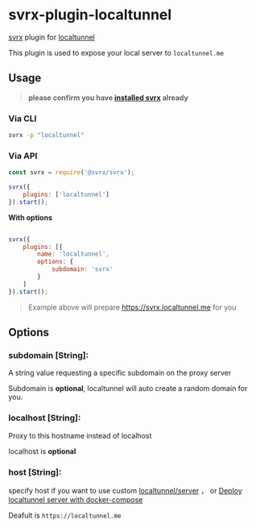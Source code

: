 # svrx-plugin-localtunnel

[svrx](https://github.com/x-orpheus/svrx) plugin for [localtunnel](https://github.com/localtunnel/localtunnel) 

This plugin is used to expose your local server to `localtunnel.me`

## Usage

> **please confirm you have [installed svrx](https://github.com/x-orpheus/svrx) already**

### Via CLI

```bash
svrx -p "localtunnel"
```

### Via API

```js
const svrx = require('@svrx/svrx');

svrx({ 
    plugins: ['localtunnel'] 
}).start();

```

**With options**

```js

svrx({
    plugins: [{
        name: 'localtunnel',
        options: {
            subdomain: 'svrx'
        }
    ]
}).start();
```

> Example above will prepare https://svrx.localtunnel.me for you

## Options

### **subdomain \[String]:**

A string value requesting a specific subdomain on the proxy server

Subdomain is **optional**, localtunnel will auto create a random domain for you.

### **localhost \[String]:**

Proxy to this hostname instead of localhost

localhost is **optional**

### **host \[String]:**

specify host if you want to use custom [localtunnel/server](https://github.com/localtunnel/server)  ， or [Deploy localtunnel server with docker-compose](https://github.com/x-orpheus/localtunnel-server)


Deafult is `https://localtunnel.me`






